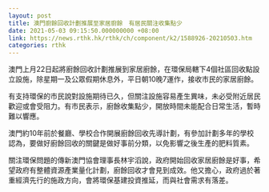 ```yaml
---
layout: post
title: 澳門廚餘回收計劃推展至家居廚餘　有居民關注收集點少
date: 2021-05-03 09:15:50.000000000 +08:00
link: https://news.rthk.hk/rthk/ch/component/k2/1588926-20210503.htm
categories: rthk
---
```


澳門上月22日起將廚餘回收計劃推展到家居廚餘，在環保局轄下4個社區回收點設立設施，除星期一及公眾假期休息外，平日朝10晚7運作，接收市民的家居廚餘。

有支持環保的市民說對設施期待已久，但關注設施容易產生異味，未必受附近居民歡迎或會受阻力。有市民表示，廚餘收集點少，開放時間未能配合日常生活，暫時難以響應。

澳門約10年前於餐廳、學校合作開展廚餘回收先導計劃，有參加計劃多年的學校認為，要做好廚餘回收的關鍵是做好事前分類，以免影響之後生產的肥料質素。

關注環保問題的傳新澳門協會理事長林宇滔說，政府開始回收家居廚餘是好事，希望政府有整體資源產業量化計劃，廚餘回收才會見到成效。他又擔心，政府過於著重經濟先行的施政方向，會將環保基建投資推延，而與社會需求有落差。
